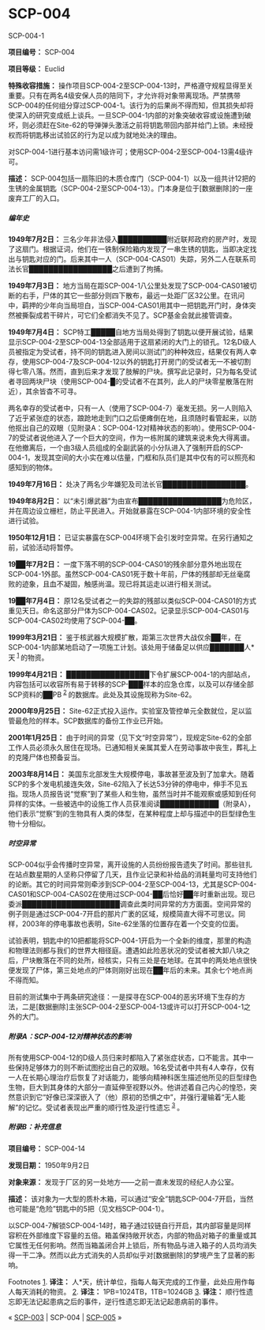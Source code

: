 # SCP-004
                        




SCP-004-1



**项目编号：** SCP-004

**项目等级：** Euclid

**特殊收容措施：** 操作项目SCP-004-2至SCP-004-13时，严格遵守规程显得至关重要。只有在两名4级安保人员的陪同下，才允许将对象带离现场。严禁携带SCP-004的任何组分穿过SCP-004-1。该行为的后果尚不得而知，但其损失却将使深入的研究变成纸上谈兵。一旦SCP-004-1内部的对象突破收容或设施遭到破坏，则必须赶在Site-62的导弹弹头激活之前将钥匙带回内部并给门上锁。未经授权而将钥匙移出试验区的行为足以成为就地处决的理由。

对SCP-004-1进行基本访问需1级许可；使用SCP-004-2至SCP-004-13需4级许可。

**描述：** SCP-004包括一扇陈旧的木质仓库门（SCP-004-1）以及一组共计12把的生锈的金属钥匙（SCP-004-2至SCP-004-13）。门本身是位于[数据删除]的一座废弃工厂的入口。

##### **编年史** 

**1949年7月2日：** 三名少年非法侵入██████████附近联邦政府的房产时，发现了这扇门。根据证词，他们在一铁制保险箱内发现了一串生锈的钥匙，当即决定找出与钥匙对应的门。后来其中一人（SCP-004-CAS01）失踪，另外二人在联系司法长官█████████████████之后遭到了拘捕。

**1949年7月3日：** 地方当局在距SCP-004-1八公里处发现了SCP-004-CAS01被切断的右手，尸体的其它一些部分则四下散布，最远一处距厂区32公里。在讯问中，羁押的少年向当局坦白，当SCP-004-CAS01用其中一把钥匙开门时，身体突然被撕裂成若干碎片，可它们全都消失不见了。SCP基金会就此接管调查。

**1949年7月4日：** SCP特工█████自地方当局处得到了钥匙以便开展试验，结果显示SCP-004-2至SCP-004-13全部适用于这扇紧闭的大门上的锁孔。12名D级人员被指定为受试者，持不同的钥匙进入房间以测试门的种种效应，结果仅有两人幸存，使用SCP-004-7及SCP-004-12以外的钥匙打开房门的受试者无一不被切割得七零八落。然而，直到后来才发现了肢解的尸块。撰写此记录时，只为每名受试者寻回两块尸块（使用SCP-004-█的受试者不在其列，此人的尸块零星散落在附近），其余皆杳不可寻。

两名幸存的受试者中，只有一人（使用了SCP-004-7）毫发无损。另一人则陷入了近乎紧张症的状态，踉跄地走到门口之后便瘫倒在地，且须随时看管起来，以防他抠出自己的双眼（见附录A：SCP-004-12对精神状态的影响）。使用SCP-004-7的受试者说他进入了一个巨大的空间，作为一栋附属的建筑来说未免大得离谱。在他撤离后，一个由3级人员组成的全副武装的小分队进入了强制开启的SCP-004-1，发现其空间的大小实在难以估量，门框和队员们是其中仅有的可以照亮和感知到的物体。

**1949年7月16日：** 处决了两名少年嫌犯及司法长官█████████████████。

**1949年8月2日：** 以“未引爆武器”为由宣布█████████████████为危险区，并在周边设立栅栏，防止平民进入。开始就暴露在SCP-004-1内部环境的安全性进行试验。

**1950年12月1日：** 已证实暴露在SCP-004环境下会引发时空异常。在另行通知之前，试验活动将暂停。

**19██年7月2日：** 一度下落不明的SCP-004-CAS01的残余部分意外地出现在SCP-004-1外部。虽然SCP-004-CAS01死于数十年前，尸体的残部却无丝毫腐败的迹象，且血不凝固，触感尚温。现已将其运走以进行相关测试。

**19██年7月4日：** 原12名受试者之一的失踪的残部以类似SCP-004-CAS01的方式重见天日。命名这部分尸体为SCP-004-CAS02。记录显示SCP-004-CAS01与SCP-004-CAS02均使用了SCP-004-██。

**1999年3月21日：** 鉴于核武器大规模扩散，距第三次世界大战仅余██年，在SCP-004-1内部某地启动了一项施工计划。该处用于储备足以供应███████人*天<sup class='footnoteref'>
 <a shape='rect' class='footnoteref' id='footnoteref-1' href='javascript:;' onclick='WIKIDOT.page.utils.scrollToReference(&apos;footnote-1&apos;)'>1</a>
</sup>的物资。

**1999年4月21日：** █████████████████下令扩展SCP-004-1的内部站点，内容包括可以收容所有易于转移的SCP-███样本的应急仓库，以及可以存储全部SCP资料的██PB<sup class='footnoteref'>
 <a shape='rect' class='footnoteref' id='footnoteref-2' href='javascript:;' onclick='WIKIDOT.page.utils.scrollToReference(&apos;footnote-2&apos;)'>2</a>
</sup>的数据库。此处及其设施现称为Site-62。

**2000年9月25日：** Site-62正式投入运作。实验室及管控单元全数就位，足以监管最危险的样本。SCP数据库的备份工作业已开始。

**2001年1月25日：** 由于时间的异常（见下文“时空异常”），现规定Site-62的全部工作人员必须永久居住在现场。已通知相关亲属其爱人在劳动事故中丧生，葬礼上的克隆尸体也预备妥当。

**2003年8月14日：** 美国东北部发生大规模停电，事故甚至波及到了加拿大。随着SCP的多个发电机接连失效，Site-62陷入了长达53分钟的停电中，伸手不见五指。现场人员报告说“觉察”到了某些人和生物，虽然当时并不能观察或感知到任何异样的实体。一些被选中的设施工作人员获准阅读████████████（附录A），他们表示“觉察”到的生物具有人类的体型，在某种程度上却与描述中的巨型绿色生物十分相似。

##### **时空异常** 

SCP-004似乎会传播时空异常，离开设施的人员纷纷报告遗失了时间。那些驻扎在站点数星期的人坚称只停留了几天，且作业记录和补给品的消耗量均可支持他们的论断。其它的时间异常则牵涉到SCP-004-2至SCP-004-13，尤其是SCP-004-CAS01和SCP-004-CAS02在使用过SCP-004-██后恰好██年时重新出现。现已委派████████████████████调查此类时间异常的方方面面。空间异常的例子则是通过SCP-004-7开启的那片广袤的区域，规模简直大得不可思议。同样，2003年的停电事故也表明，Site-62坐落的位置存在着一个交变的位面。

试验表明，钥匙中的10把都能将SCP-004-1开启为一个全新的维度，那里的构造和物理法则都与我们的世界大相径庭。遭遇如此险恶状况的受试者被大卸八块之后，尸块散落在不同的处所，经核实，只有三处是在地球。在其中的两处地点很快便发现了尸体，第三处地点的尸体则刚好出现在██年后的未来。其余七个地点尚不得而知。

目前的测试集中于两条研究途径：一是探寻在SCP-004的恶劣环境下生存的方法，二是[数据删除]主张SCP-004-2至SCP-004-13或许可以打开SCP-004-1之外的大门。

##### **附录A：SCP-004-12对精神状态的影响** 

所有使用SCP-004-12的D级人员归来时都陷入了紧张症状态，口不能言。其中一些保持足够体力的则不断试图挖出自己的双眼。16名受试者中共有4人幸存，仅有一人在长期心理治疗后恢复了对话能力，能够向精神科医生描述他所见的巨型绿色生物，巨大到其身体的大部分一直延伸至视野以外。他讲述着自己内心的惶恐，突然意识到它“好像已深深嵌入了（他）原初的恐惧之中”，并强行灌输着“无人能解”的记忆。受试者表现出严重的顺行性及逆行性遗忘<sup class='footnoteref'>
 <a shape='rect' class='footnoteref' id='footnoteref-3' href='javascript:;' onclick='WIKIDOT.page.utils.scrollToReference(&apos;footnote-3&apos;)'>3</a>
</sup>。

##### **附录B：补充信息** 

**项目编号：** SCP-004-14

**发现日期：** 1950年9月2日

**对象来源：** 发现于厂区的另一处地方——之前一直未发现的经纪人办公室。

**描述：** 该对象为一大型的质朴木箱，可以通过“安全”钥匙SCP-004-7开启，当然也可能是“危险”钥匙中的5把（见文档SCP-004-1）。

以SCP-004-7解锁SCP-004-14时，箱子通过铰链自行开启，其内部容量是同样容积在外部维度下容量的五倍。箱盖保持敞开状态，内部的物品对箱子的重量或其它属性无任何影响。然而当箱盖闭合并上锁后，所有物品与进入箱子的人员均消失得一干二净。然而以此方式消失的人员却似乎对[数据删除]的梦境产生了显著的影响。


Footnotes
<a shape='rect' href='javascript:;' onclick='WIKIDOT.page.utils.scrollToReference(&apos;footnoteref-1&apos;)'>1</a>. **译注：**  人*天，统计单位，指每人每天完成的工作量，此处应用作每人每天消耗的物资。
<a shape='rect' href='javascript:;' onclick='WIKIDOT.page.utils.scrollToReference(&apos;footnoteref-2&apos;)'>2</a>. **译注：** 1PB=1024TB，1TB=1024GB
<a shape='rect' href='javascript:;' onclick='WIKIDOT.page.utils.scrollToReference(&apos;footnoteref-3&apos;)'>3</a>. **译注：**  顺行性遗忘即无法记起患病之后的事件，逆行性遗忘即无法记起患病前的事件。



« [SCP-003](/scp-003) | SCP-004 | [SCP-005](/scp-005) »





                    